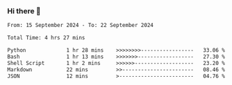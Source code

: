### Hi there 👋

<!--
**ututono/ututono** is a ✨ _special_ ✨ repository because its `README.md` (this file) appears on your GitHub profile.

Here are some ideas to get you started:

- 🔭 I’m currently working on ...
- 🌱 I’m currently learning ...
- 👯 I’m looking to collaborate on ...
- 🤔 I’m looking for help with ...
- 💬 Ask me about ...
- 📫 How to reach me: ...
- 😄 Pronouns: ...
- ⚡ Fun fact: ...
-->



<!--START_SECTION:waka-->

```txt
From: 15 September 2024 - To: 22 September 2024

Total Time: 4 hrs 27 mins

Python             1 hr 28 mins    >>>>>>>>-----------------   33.06 %
Bash               1 hr 13 mins    >>>>>>>------------------   27.30 %
Shell Script       1 hr 2 mins     >>>>>>-------------------   23.20 %
Markdown           22 mins         >>-----------------------   08.46 %
JSON               12 mins         >------------------------   04.76 %
```

<!--END_SECTION:waka-->
